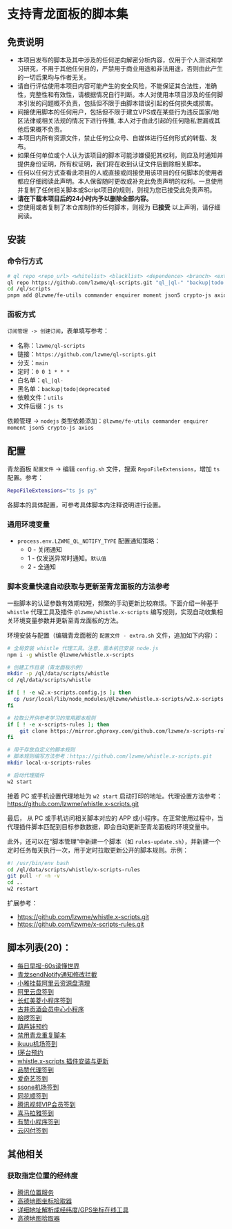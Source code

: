 # 支持青龙面板的脚本集

## 免责说明

- 本项目发布的脚本及其中涉及的任何逆向解密分析内容，仅用于个人测试和学习研究，不用于其他任何目的，严禁用于商业用途和非法用途，否则由此产生的一切后果均与作者无关。
- 请自行评估使用本项目内容可能产生的安全风险，不能保证其合法性，准确性，完整性和有效性，请根据情况自行判断。本人对使用本项目涉及的任何脚本引发的问题概不负责，包括但不限于由脚本错误引起的任何损失或损害。
- 间接使用脚本的任何用户，包括但不限于建立VPS或在某些行为违反国家/地区法律或相关法规的情况下进行传播, 本人对于由此引起的任何隐私泄漏或其他后果概不负责。
- 本项目内所有资源文件，禁止任何公众号、自媒体进行任何形式的转载、发布。
- 如果任何单位或个人认为该项目的脚本可能涉嫌侵犯其权利，则应及时通知并提供身份证明，所有权证明，我们将在收到认证文件后删除相关脚本。
- 任何以任何方式查看此项目的人或直接或间接使用该项目的任何脚本的使用者都应仔细阅读此声明。本人保留随时更改或补充此免责声明的权利。一旦使用并复制了任何相关脚本或Script项目的规则，则视为您已接受此免责声明。
- **请在下载本项目后的24小时内予以删除全部内容。**
- 您使用或者复制了本仓库制作的任何脚本，则视为 **已接受** 以上声明，请仔细阅读。

## 安装

### 命令行方式

```bash
# ql repo <repo_url> <whitelist> <blacklist> <dependence> <branch> <extensions>
ql repo https://github.com/lzwme/ql-scripts.git "ql_|ql-" "backup|todo|deprecated" "utils" "" "js ts"
cd /ql/scripts
pnpm add @lzwme/fe-utils commander enquirer moment json5 crypto-js axios
```

### 面板方式

`订阅管理 -> 创建订阅`，表单填写参考：

- 名称：`lzwme/ql-scripts`
- 链接：`https://github.com/lzwme/ql-scripts.git`
- 分支：`main`
- 定时：`0 0 1 * * *`
- 白名单：`ql_|ql-`
- 黑名单：`backup|todo|deprecated`
- 依赖文件：`utils`
- 文件后缀：`js ts`

依赖管理 -> `nodejs` 类型依赖添加：`@lzwme/fe-utils commander enquirer moment json5 crypto-js axios`

## 配置

青龙面板 `配置文件` -> 编辑 `config.sh` 文件，搜索 `RepoFileExtensions`，增加 `ts` 配置。参考：

```bash
RepoFileExtensions="ts js py"
```

各脚本的具体配置，可参考具体脚本内注释说明进行设置。

### 通用环境变量

- `process.env.LZWME_QL_NOTIFY_TYPE` 配置通知策略：
    - 0 - 关闭通知
    - 1 - 仅发送异常时通知。`默认值`
    - 2 - 全通知

### 脚本变量快速自动获取与更新至青龙面板的方法参考

一些脚本的认证参数有效期较短，频繁的手动更新比较麻烦。下面介绍一种基于 `whistle` 代理工具及插件 `@lzwme/whistle.x-scripts` 编写规则，实现自动收集相关环境变量参数并更新至青龙面板的方法。

环境安装与配置（编辑青龙面板的 `配置文件 - extra.sh` 文件，追加如下内容）：

```bash
# 全局安装 whistle 代理工具。注意，需本机已安装 node.js
npm i -g whistle @lzwme/whistle.x-scripts

# 创建工作目录（青龙面板示例）
mkdir -p /ql/data/scripts/whistle
cd /ql/data/scripts/whistle

if [ ! -e w2.x-scripts.config.js ]; then
  cp /usr/local/lib/node_modules/@lzwme/whistle.x-scripts/w2.x-scripts.config.sample.js w2.x-scripts.config.js
fi

# 拉取公开供参考学习的常用脚本规则
if [ ! -e x-scripts-rules ]; then
    git clone https://mirror.ghproxy.com/github.com/lzwme/x-scripts-rules.git
fi

# 用于存放自定义的脚本规则
# 脚本规则编写方法参考：https://github.com/lzwme/whistle.x-scripts.git
mkdir local-x-scripts-rules

# 启动代理插件
w2 start
```

接着 PC 或手机设置代理地址为 `w2 start` 启动打印的地址。代理设置方法参考：https://github.com/lzwme/whistle.x-scripts.git

最后， 从 PC 或手机访问相关脚本对应的 APP 或小程序。在正常使用过程中，当代理插件脚本匹配到目标参数数据，即会自动更新至青龙面板的环境变量中。

此外，还可以在“脚本管理”中新建一个脚本（如 `rules-update.sh`），并新建一个定时任务每天执行一次，用于定时拉取更新公开的脚本规则。示例：

```bash
#! /usr/bin/env bash
cd /ql/data/scripts/whistle/x-scripts-rules
git pull -r -n -v
cd ..
w2 restart
```

扩展参考：

- https://github.com/lzwme/whistle.x-scripts.git
- https://github.com/lzwme/x-scripts-rules.git

## 脚本列表(20)：

- [每日早报-60s读懂世界](https://mirror.ghproxy.com/github.com/lzwme/ql-scripts/raw/main/ql_60s.ts)
- [青龙sendNotify通知修改拦截](https://mirror.ghproxy.com/github.com/lzwme/ql-scripts/raw/main/ql_ModifySendNotify.js)
- [小雅挂载阿里云资源盘清理](https://mirror.ghproxy.com/github.com/lzwme/ql-scripts/raw/main/ql_alipan-clean.ts)
- [阿里云盘签到](https://mirror.ghproxy.com/github.com/lzwme/ql-scripts/raw/main/ql_alipan_signin.ts)
- [长虹美菱小程序签到](https://mirror.ghproxy.com/github.com/lzwme/ql-scripts/raw/main/ql_chml.ts)
- [古井贡酒会员中心小程序](https://mirror.ghproxy.com/github.com/lzwme/ql-scripts/raw/main/ql_gujing.ts)
- [哈啰签到](https://mirror.ghproxy.com/github.com/lzwme/ql-scripts/raw/main/ql_hl.ts)
- [葫芦娃预约](https://mirror.ghproxy.com/github.com/lzwme/ql-scripts/raw/main/ql_huluwa.ts)
- [禁用青龙重复脚本](https://mirror.ghproxy.com/github.com/lzwme/ql-scripts/raw/main/ql_identical.ts)
- [ikuuu机场签到](https://mirror.ghproxy.com/github.com/lzwme/ql-scripts/raw/main/ql_ikuuu.ts)
- [I茅台预约](https://mirror.ghproxy.com/github.com/lzwme/ql-scripts/raw/main/ql_imaotai.ts)
- [whistle.x-scripts 插件安装与更新](https://mirror.ghproxy.com/github.com/lzwme/ql-scripts/raw/main/ql_install_whistle.x-scripts.ts)
- [品赞代理签到](https://mirror.ghproxy.com/github.com/lzwme/ql-scripts/raw/main/ql_ipzan_signin.ts)
- [爱奇艺签到](https://mirror.ghproxy.com/github.com/lzwme/ql-scripts/raw/main/ql_iqiyi.ts)
- [ssone机场签到](https://mirror.ghproxy.com/github.com/lzwme/ql-scripts/raw/main/ql_ssone.ts)
- [同花顺签到](https://mirror.ghproxy.com/github.com/lzwme/ql-scripts/raw/main/ql_thsSignIn.ts)
- [腾讯视频VIP会员签到](https://mirror.ghproxy.com/github.com/lzwme/ql-scripts/raw/main/ql_videoqq.ts)
- [喜马拉雅签到](https://mirror.ghproxy.com/github.com/lzwme/ql-scripts/raw/main/ql_xmlySign.ts)
- [有赞小程序签到](https://mirror.ghproxy.com/github.com/lzwme/ql-scripts/raw/main/ql_youzan-liteapp.ts)
- [云闪付签到](https://mirror.ghproxy.com/github.com/lzwme/ql-scripts/raw/main/ql_ysfqd.ts)

## 其他相关

### 获取指定位置的经纬度

- [腾讯位置服务](https://lbs.qq.com/getPoint/)
- [高德地图坐标拾取器](https://lbs.amap.com/tools/picker)
- [详细地址解析成经纬度/GPS坐标在线工具](https://www.toolnb.com/tools/areaDataToGps.html)
- [高德地图拾取器](https://www.toolnb.com/tools/gaodegetmap.html)
